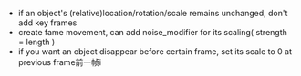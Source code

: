 - if an object's (relative)location/rotation/scale remains unchanged, don't add key frames
- create fame movement, can add noise_modifier for its scaling( strength = length )
- if you want an object disappear before certain frame, set its scale to 0 at previous frame前一帧i